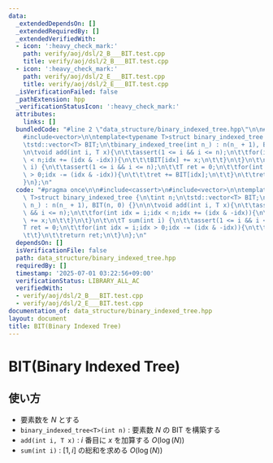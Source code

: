 ```yaml
---
data:
  _extendedDependsOn: []
  _extendedRequiredBy: []
  _extendedVerifiedWith:
  - icon: ':heavy_check_mark:'
    path: verify/aoj/dsl/2_B___BIT.test.cpp
    title: verify/aoj/dsl/2_B___BIT.test.cpp
  - icon: ':heavy_check_mark:'
    path: verify/aoj/dsl/2_E___BIT.test.cpp
    title: verify/aoj/dsl/2_E___BIT.test.cpp
  _isVerificationFailed: false
  _pathExtension: hpp
  _verificationStatusIcon: ':heavy_check_mark:'
  attributes:
    links: []
  bundledCode: "#line 2 \"data_structure/binary_indexed_tree.hpp\"\n\n#include<cassert>\n\
    #include<vector>\n\ntemplate<typename T>struct binary_indexed_tree {\n\tint n;\n\
    \tstd::vector<T> BIT;\n\tbinary_indexed_tree(int n_) : n(n_ + 1), BIT(n, 0) {}\n\
    \n\tvoid add(int i, T x){\n\t\tassert(1 <= i && i <= n);\n\t\tfor(int idx = i;idx\
    \ < n;idx += (idx & -idx)){\n\t\t\tBIT[idx] += x;\n\t\t}\n\t}\n\t\n\tT sum(int\
    \ i) {\n\t\tassert(1 <= i && i <= n);\n\t\tT ret = 0;\n\t\tfor(int idx = i;idx\
    \ > 0;idx -= (idx & -idx)){\n\t\t\tret += BIT[idx];\n\t\t}\n\t\treturn ret;\n\t\
    }\n};\n"
  code: "#pragma once\n\n#include<cassert>\n#include<vector>\n\ntemplate<typename\
    \ T>struct binary_indexed_tree {\n\tint n;\n\tstd::vector<T> BIT;\n\tbinary_indexed_tree(int\
    \ n_) : n(n_ + 1), BIT(n, 0) {}\n\n\tvoid add(int i, T x){\n\t\tassert(1 <= i\
    \ && i <= n);\n\t\tfor(int idx = i;idx < n;idx += (idx & -idx)){\n\t\t\tBIT[idx]\
    \ += x;\n\t\t}\n\t}\n\t\n\tT sum(int i) {\n\t\tassert(1 <= i && i <= n);\n\t\t\
    T ret = 0;\n\t\tfor(int idx = i;idx > 0;idx -= (idx & -idx)){\n\t\t\tret += BIT[idx];\n\
    \t\t}\n\t\treturn ret;\n\t}\n};\n"
  dependsOn: []
  isVerificationFile: false
  path: data_structure/binary_indexed_tree.hpp
  requiredBy: []
  timestamp: '2025-07-01 03:22:56+09:00'
  verificationStatus: LIBRARY_ALL_AC
  verifiedWith:
  - verify/aoj/dsl/2_B___BIT.test.cpp
  - verify/aoj/dsl/2_E___BIT.test.cpp
documentation_of: data_structure/binary_indexed_tree.hpp
layout: document
title: BIT(Binary Indexed Tree)
---
```


# BIT(Binary Indexed Tree)

## 使い方

- 要素数を $N$ とする
- ``binary_indexed_tree<T>(int n)`` : 要素数 $N$ の BIT を構築する
- ``add(int i, T x)`` : $i$ 番目に $x$ を加算する $O(\log(N))$
- ``sum(int i)`` : $[1, i]$ の総和を求める $O(\log(N))$

